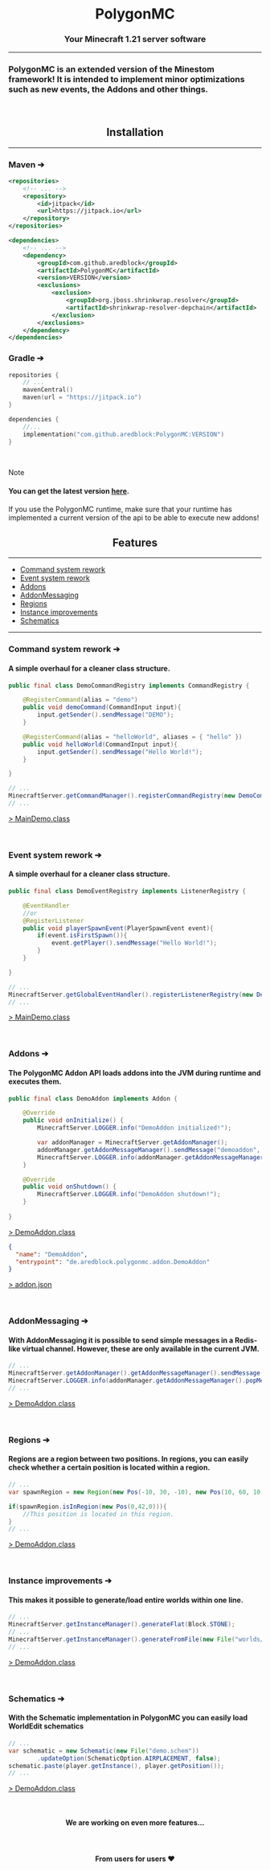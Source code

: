 <div align="center">



# PolygonMC
### Your Minecraft 1.21 server software

***

</div>

### PolygonMC is an extended version of the Minestom framework! It is intended to implement minor optimizations such as new events, the Addons and other things.

<br>

<div align="center">

## Installation
***

</div>

### Maven ➔
```xml
<repositories>
    <!-- ... -->
    <repository>
        <id>jitpack</id>
        <url>https://jitpack.io</url>
    </repository>
</repositories>
```
```xml
<dependencies>
    <!-- ... -->
    <dependency>
        <groupId>com.github.aredblock</groupId>
        <artifactId>PolygonMC</artifactId>
        <version>VERSION</version>
        <exclusions>
            <exclusion>
                <groupId>org.jboss.shrinkwrap.resolver</groupId>
                <artifactId>shrinkwrap-resolver-depchain</artifactId>
            </exclusion>
        </exclusions>
    </dependency>
</dependencies>
```

### Gradle ➔
```kotlin
repositories {
    // ...
    mavenCentral()
    maven(url = "https://jitpack.io")
}
```

```kotlin
dependencies {
    //...
    implementation("com.github.aredblock:PolygonMC:VERSION")
}
```

<br>

> [!NOTE]
> #### You can get the latest version [here](https://jitpack.io/#aredblock/PolygonMC). <br>
> If you use the PolygonMC runtime, make sure that your runtime has implemented a current version of the api to be able to execute new addons!

<div align="center">

## Features
***

</div>

- [Command system rework](#command-system-rework-)
- [Event system rework](#event-system-rework-)
- [Addons](#addons-)
- [AddonMessaging](#addonmessaging-)
- [Regions](#regions-)
- [Instance improvements](#instance-improvements-)
- [Schematics](#schematics-)
***

### Command system rework ➔

#### A simple overhaul for a cleaner class structure.

```java
public final class DemoCommandRegistry implements CommandRegistry {

    @RegisterCommand(alias = "demo")
    public void demoCommand(CommandInput input){
        input.getSender().sendMessage("DEMO");
    }

    @RegisterCommand(alias = "helloWorld", aliases = { "hello" })
    public void helloWorld(CommandInput input){
        input.getSender().sendMessage("Hello World!");
    }

}
```

```java
// ...
MinecraftServer.getCommandManager().registerCommandRegistry(new DemoCommandRegistry());
// ...
```
[> MainDemo.class](https://github.com/aredblock/PolygonMC/blob/master/polygonmc-demo/src/main/java/de/aredblock/polygonmc/server/MainDemo.java)

<br>

### Event system rework ➔

#### A simple overhaul for a cleaner class structure.

```java
public final class DemoEventRegistry implements ListenerRegistry {

    @EventHandler
    //or
    @RegisterListener
    public void playerSpawnEvent(PlayerSpawnEvent event){
        if(event.isFirstSpawn()){
            event.getPlayer().sendMessage("Hello World!");
        }
    }

}
```

```java
// ...
MinecraftServer.getGlobalEventHandler().registerListenerRegistry(new DemoEventRegistry());
// ...
```
[> MainDemo.class](https://github.com/aredblock/PolygonMC/blob/master/polygonmc-demo/src/main/java/de/aredblock/polygonmc/server/MainDemo.java)

<br>

### Addons ➔

#### The PolygonMC Addon API loads addons into the JVM during runtime and executes them.

```java
public final class DemoAddon implements Addon {

    @Override
    public void onInitialize() {
        MinecraftServer.LOGGER.info("DemoAddon initialized!");

        var addonManager = MinecraftServer.getAddonManager();
        addonManager.getAddonMessageManager().sendMessage("demoaddon", "HelloWorld");
        MinecraftServer.LOGGER.info(addonManager.getAddonMessageManager().popMessage("demoaddon"));
    }

    @Override
    public void onShutdown() {
        MinecraftServer.LOGGER.info("DemoAddon shutdown!");
    }
    
}
```
[> DemoAddon.class](https://github.com/aredblock/PolygonMC/blob/master/polygonmc-demo/src/main/java/de/aredblock/polygonmc/addon/DemoAddon.java)

```json
{
  "name": "DemoAddon",
  "entrypoint": "de.aredblock.polygonmc.addon.DemoAddon"
}
```
[> addon.json](https://github.com/aredblock/PolygonMC/blob/master/polygonmc-demo/src/main/resources/addon.json)

<br>

### AddonMessaging ➔

#### With AddonMessaging it is possible to send simple messages in a Redis-like virtual channel. However, these are only available in the current JVM.

```java
// ...
MinecraftServer.getAddonManager().getAddonMessageManager().sendMessage("demoaddon", "HelloWorld");
MinecraftServer.LOGGER.info(addonManager.getAddonMessageManager().popMessage("demoaddon"));
// ...
```
[> DemoAddon.class](https://github.com/aredblock/PolygonMC/blob/master/polygonmc-demo/src/main/java/de/aredblock/polygonmc/addon/DemoAddon.java)

<br>

### Regions ➔

#### Regions are a region between two positions. In regions, you can easily check whether a certain position is located within a region.

```java
// ...
var spawnRegion = new Region(new Pos(-10, 30, -10), new Pos(10, 60, 10));

if(spawnRegion.isInRegion(new Pos(0,42,0))){
    //This position is located in this region.
}
// ...
```
[> DemoAddon.class](https://github.com/aredblock/PolygonMC/blob/master/polygonmc-demo/src/main/java/de/aredblock/polygonmc/addon/DemoAddon.java)

<br>

### Instance improvements ➔

#### This makes it possible to generate/load entire worlds within one line.
```java
// ...
MinecraftServer.getInstanceManager().generateFlat(Block.STONE);
// ...
MinecraftServer.getInstanceManager().generateFromFile(new File("worlds/world"));
// ...
```

[> DemoAddon.class](https://github.com/aredblock/PolygonMC/blob/master/polygonmc-demo/src/main/java/de/aredblock/polygonmc/addon/DemoAddon.java)


<br>

### Schematics ➔

#### With the Schematic implementation in PolygonMC you can easily load WorldEdit schematics
```java
// ...
var schematic = new Schematic(new File("demo.schem"))
        .updateOption(SchematicOption.AIRPLACEMENT, false);
schematic.paste(player.getInstance(), player.getPosition());
// ...
```
[> DemoAddon.class](https://github.com/aredblock/PolygonMC/blob/master/polygonmc-demo/src/main/java/de/aredblock/polygonmc/addon/DemoAddon.java)

<br>

<div align="center">

#### We are working on even more features...

</div>

<br>

<div align="center">

#### From users for users ❤️

</div>
